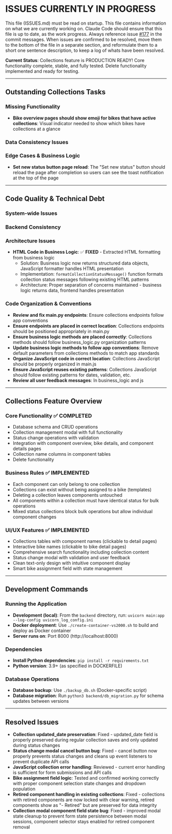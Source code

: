 # ISSUES CURRENTLY IN PROGRESS

This file (ISSUES.md) must be read on startup. This file contains information on what we are currently working on. Claude Code should ensure that this file is up to date, as the work progress. Always reference issue [#177](https://github.com/xivind/velo-supervisor-2000/issues/177) in the commit messages. When issues are confirmed to be resolved, move them to the bottom of the file in a separate section, and reformulate them to a short one sentence description, to keep a log of whats have been resolved.

**Current Status**: Collections feature is PRODUCTION READY! Core functionality complete, stable, and fully tested. Delete functionality implemented and ready for testing.

---

## Outstanding Collections Tasks

### Missing Functionality
- **Bike overview pages should show emoji for bikes that have active collections**: Visual indicator needed to show which bikes have collections at a glance

### Data Consistency Issues

### Edge Cases & Business Logic
- **Set new status button page reload**: The "Set new status" button should reload the page after completion so users can see the toast notification at the top of the page

---

## Code Quality & Technical Debt

### System-wide Issues

### Backend Consistency


### Architecture Issues
- **HTML Code in Business Logic**: ✅ **FIXED** - Extracted HTML formatting from business logic
  - Solution: Business logic now returns structured data objects, JavaScript formatter handles HTML presentation
  - Implementation: `formatCollectionStatusMessage()` function formats collection status messages following existing HTML patterns
  - Architecture: Proper separation of concerns maintained - business logic returns data, frontend handles presentation

### Code Organization & Conventions
- **Review and fix main.py endpoints**: Ensure collections endpoints follow app conventions
- **Ensure endpoints are placed in correct location**: Collections endpoints should be positioned appropriately in main.py
- **Ensure business logic methods are placed correctly**: Collections methods should follow business_logic.py organization patterns
- **Update business logic methods to follow app conventions**: Remove default parameters from collections methods to match app standards
- **Organize JavaScript code in correct location**: Collections JavaScript should be properly organized in main.js
- **Ensure JavaScript reuses existing patterns**: Collections JavaScript should follow existing patterns for dates, validation, etc.
- **Review all user feedback messages**: In business_logic and js

---

## Collections Feature Overview

### Core Functionality ✅ COMPLETED
- Database schema and CRUD operations
- Collection management modal with full functionality
- Status change operations with validation
- Integration with component overview, bike details, and component details pages
- Collection name columns in component tables
- Delete functionality

### Business Rules ✅ IMPLEMENTED
- Each component can only belong to one collection
- Collections can exist without being assigned to a bike (templates)
- Deleting a collection leaves components untouched
- All components within a collection must have identical status for bulk operations
- Mixed status collections block bulk operations but allow individual component changes

### UI/UX Features ✅ IMPLEMENTED
- Collections tables with component names (clickable to detail pages)
- Interactive bike names (clickable to bike detail pages)
- Comprehensive search functionality including collection content
- Status change modal with validation and user feedback
- Clean text-only design with intuitive component display
- Smart bike assignment field with state management

---

## Development Commands

### Running the Application
- **Development (local)**: From the `backend` directory, run: `uvicorn main:app --log-config uvicorn_log_config.ini`
- **Docker deployment**: Use `./create-container-vs2000.sh` to build and deploy as Docker container
- **Server runs on**: Port 8000 (http://localhost:8000)

### Dependencies
- **Install Python dependencies**: `pip install -r requirements.txt`
- **Python version**: 3.9+ (as specified in DOCKERFILE)

### Database Operations
- **Database backup**: Use `./backup_db.sh` (Docker-specific script)
- **Database migration**: Run `python3 backend/db_migration.py` for schema updates between versions

---

## Resolved Issues

- **Collection updated_date preservation**: Fixed - updated_date field is properly preserved during regular collection saves and only updated during status changes
- **Status change modal cancel button bug**: Fixed - cancel button now properly prevents status changes and cleans up event listeners to prevent duplicate API calls
- **JavaScript collection error handling**: Reviewed - current error handling is sufficient for form submissions and API calls
- **Bike assignment field logic**: Tested and confirmed working correctly with proper component selection state changes and dropdown population
- **Retired component handling in existing collections**: Fixed - collections with retired components are now locked with clear warning, retired components show as "- Retired" but are preserved for data integrity
- **Collection modal component field state bug**: Fixed - improved modal state cleanup to prevent form state persistence between modal sessions, component selector stays enabled for retired component removal